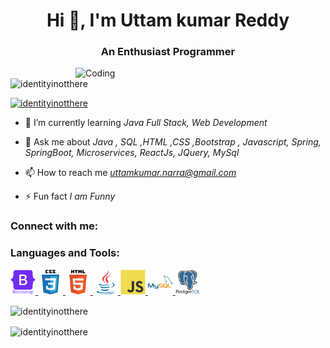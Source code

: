 <h1 align="center">Hi 👋, I'm Uttam kumar Reddy</h1>
<h3 align="center">An Enthusiast Programmer</h3>
<img align="right" alt="Coding" width="400" src= "https://payload-cms.code-b.dev/media/Difference%20between%20a%20Full%20Stack%20Developer%20and%20a%20Software%20Engineer-7.gif">
<p align="left"> <img src="https://komarev.com/ghpvc/?username=identityinotthere&label=Profile%20views&color=0e75b6&style=flat" alt="identityinotthere" /> </p>

<p align="left"> <a href="https://github.com/ryo-ma/github-profile-trophy"><img src="https://github-profile-trophy.vercel.app/?username=identityinotthere" alt="identityinotthere" /></a> </p>

- 🌱 I’m currently learning *Java Full Stack, Web Development*

- 💬 Ask me about *Java , SQL ,HTML ,CSS ,Bootstrap , Javascript, Spring, SpringBoot, Microservices, ReactJs, JQuery, MySql*

- 📫 How to reach me *uttamkumar.narra@gmail.com*

- ⚡ Fun fact *I am Funny*

<h3 align="left">Connect with me:</h3>
<p align="left">
</p>

<h3 align="left">Languages and Tools:</h3>
<p align="left"> <a href="https://getbootstrap.com" target="_blank" rel="noreferrer"> <img src="https://raw.githubusercontent.com/devicons/devicon/master/icons/bootstrap/bootstrap-plain-wordmark.svg" alt="bootstrap" width="40" height="40"/> </a> <a href="https://www.w3schools.com/css/" target="_blank" rel="noreferrer"> <img src="https://raw.githubusercontent.com/devicons/devicon/master/icons/css3/css3-original-wordmark.svg" alt="css3" width="40" height="40"/> </a> <a href="https://www.w3.org/html/" target="_blank" rel="noreferrer"> <img src="https://raw.githubusercontent.com/devicons/devicon/master/icons/html5/html5-original-wordmark.svg" alt="html5" width="40" height="40"/> </a> <a href="https://www.java.com" target="_blank" rel="noreferrer"> <img src="https://raw.githubusercontent.com/devicons/devicon/master/icons/java/java-original.svg" alt="java" width="40" height="40"/> </a> <a href="https://developer.mozilla.org/en-US/docs/Web/JavaScript" target="_blank" rel="noreferrer"> <img src="https://raw.githubusercontent.com/devicons/devicon/master/icons/javascript/javascript-original.svg" alt="javascript" width="40" height="40"/> </a> <a href="https://www.mysql.com/" target="_blank" rel="noreferrer"> <img src="https://raw.githubusercontent.com/devicons/devicon/master/icons/mysql/mysql-original-wordmark.svg" alt="mysql" width="40" height="40"/> </a> <a href="https://www.postgresql.org" target="_blank" rel="noreferrer"> <img src="https://raw.githubusercontent.com/devicons/devicon/master/icons/postgresql/postgresql-original-wordmark.svg" alt="postgresql" width="40" height="40"/> </a> </p>

<p><img align="center" src="https://github-readme-stats.vercel.app/api/top-langs?username=identityinotthere&show_icons=true&locale=en&layout=compact" alt="identityinotthere" /></p>

<p><img align="center" src="https://github-readme-streak-stats.herokuapp.com/?user=identityinotthere&" alt="identityinotthere" /></p>
